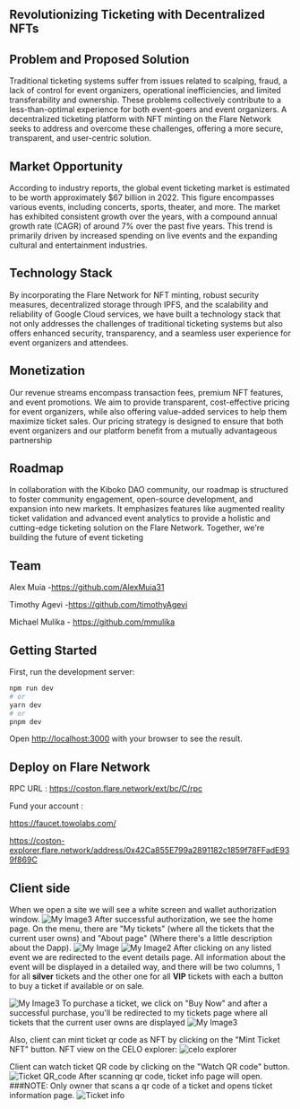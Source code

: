 ## Revolutionizing Ticketing with Decentralized NFTs

## Problem and Proposed Solution

Traditional ticketing systems suffer from issues related to scalping, fraud, a lack of control for event organizers, operational inefficiencies, and limited transferability and ownership. These problems collectively contribute to a less-than-optimal experience for both event-goers and event organizers. A decentralized ticketing platform with NFT minting on the Flare Network seeks to address and overcome these challenges, offering a more secure, transparent, and user-centric solution.



## Market Opportunity

According to industry reports, the global event ticketing market is estimated to be worth approximately $67 billion in 2022. This figure encompasses various events, including concerts, sports, theater, and more.
The market has exhibited consistent growth over the years, with a compound annual growth rate (CAGR) of around 7% over the past five years. This trend is primarily driven by increased spending on live events and the expanding cultural and entertainment industries.

## Technology Stack

By incorporating the Flare Network for NFT minting, robust security measures, decentralized storage through IPFS, and the scalability and reliability of Google Cloud services, we have built a technology stack that not only addresses the challenges of traditional ticketing systems but also offers enhanced security, transparency, and a seamless user experience for event organizers and attendees.


## Monetization

Our revenue streams encompass transaction fees, premium NFT features, and event promotions. We aim to provide transparent, cost-effective pricing for event organizers, while also offering value-added services to help them maximize ticket sales. Our pricing strategy is designed to ensure that both event organizers and our platform benefit from a mutually advantageous partnership


## Roadmap

In collaboration with the Kiboko DAO community, our roadmap is structured to foster community engagement, open-source development, and expansion into new markets. It emphasizes features like augmented reality ticket validation and advanced event analytics to provide a holistic and cutting-edge ticketing solution on the Flare Network. Together, we're building the future of event ticketing

## Team

Alex Muia -https://github.com/AlexMuia31

Timothy Agevi -https://github.com/timothyAgevi

Michael Mulika - https://github.com/mmulika

## Getting Started

First, run the development server:

```bash
npm run dev
# or
yarn dev
# or
pnpm dev
```

Open [http://localhost:3000](http://localhost:3000) with your browser to see the result.


## Deploy on Flare Network
RPC URL :
https://coston.flare.network/ext/bc/C/rpc

Fund your account :

https://faucet.towolabs.com/

https://coston-explorer.flare.network/address/0x42Ca855E799a2891182c1859f78FFadE939f869C



## Client side
When we open a site we will see a white screen and wallet authorization window.
![My Image3](https://i.ibb.co/48PmjW6/Screenshot-from-2023-06-22-16-14-18.png)
After successful authorization, we see the home page. On the menu, there are "My tickets" (where all the tickets that the current user owns) and "About page" (Where there's a little description about the Dapp).
![My Image](https://i.ibb.co/CBmLx3N/Screenshot-from-2023-06-22-15-14-45.png)
![My Image2](https://i.ibb.co/r23mDgZ/Screenshot-from-2023-06-22-15-15-07.png)
After clicking on any listed event we are redirected to the event details page. All information about the event will be displayed in a detailed way, and there will be two columns, 1 for all **silver** tickets and the other one for all **VIP** tickets with each a button to buy a ticket if available or on sale.

![My Image3](https://i.ibb.co/TW55sHf/Screenshot-from-2023-06-19-23-40-54.png)
To purchase a ticket, we click on "Buy Now" and after a successful purchase, you'll be redirected to my tickets page where all tickets that the current user owns are displayed
![My Image3](https://i.ibb.co/xJsq2gP/Screenshot-from-2023-06-22-16-13-58.png)

Also, client can mint ticket qr code as NFT by clicking on the "Mint Ticket NFT" button.
NFT view on the CELO explorer:
![celo explorer](https://i.ibb.co/mXkzbDk/Screenshot-from-2023-06-22-16-46-12.png)

Client can watch ticket QR code by clicking on the "Watch QR code" button.
![Ticket QR_code](https://i.ibb.co/zFBX5H3/Screenshot-from-2023-06-22-18-34-05.png)
After scanning qr code, ticket info page will open.
###NOTE: Only owner  that scans a qr code of a ticket and opens ticket information page.
![Ticket info](https://i.ibb.co/G0V4gnq/Screenshot-from-2023-06-22-15-14-26.png)

